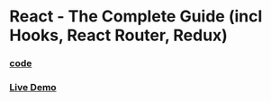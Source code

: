 # React - The Complete Guide (incl Hooks, React Router, Redux)

### [code](../../../code/-03-react-basics-%26-Working-with-components/expenses-app/)

### [Live Demo](https://abdelrahman-expenses-app-v1.netlify.app/)
